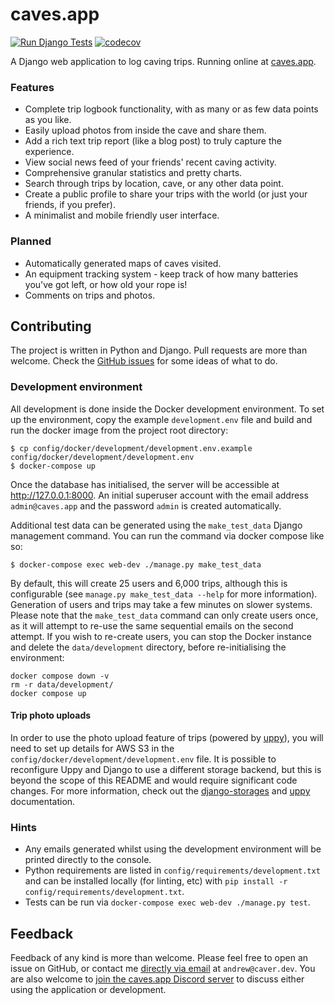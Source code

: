 # caves.app

[![Run Django Tests](https://github.com/anorthall/caves.app/actions/workflows/run-tests.yaml/badge.svg)](https://github.com/anorthall/caves.app/actions/workflows/run-tests.yaml) [![codecov](https://codecov.io/gh/anorthall/caves.app/branch/main/graph/badge.svg?token=HDZHAETW75)](https://codecov.io/gh/anorthall/caves.app)

A Django web application to log caving trips. Running online at [caves.app](https://caves.app/).

### Features

- Complete trip logbook functionality, with as many or as few data points as you like.
- Easily upload photos from inside the cave and share them.
- Add a rich text trip report (like a blog post) to truly capture the experience.
- View social news feed of your friends' recent caving activity.
- Comprehensive granular statistics and pretty charts.
- Search through trips by location, cave, or any other data point.
- Create a public profile to share your trips with the world (or just your friends, if you prefer).
- A minimalist and mobile friendly user interface.

### Planned

- Automatically generated maps of caves visited.
- An equipment tracking system - keep track of how many batteries you've got left, or how old your rope is!
- Comments on trips and photos.

## Contributing

The project is written in Python and Django. Pull requests are more than welcome. Check the
[GitHub issues](https://github.com/anorthall/caves.app/issues) for some ideas of what to do.

### Development environment

All development is done inside the Docker development environment. To set up the environment, copy the example
`development.env` file and build and run the docker image from the project root directory:

```
$ cp config/docker/development/development.env.example config/docker/development/development.env
$ docker-compose up
```

Once the database has initialised, the server will be accessible at http://127.0.0.1:8000. An initial superuser account with the email address `admin@caves.app` and the password `admin` is created automatically.

Additional test data can be generated using the `make_test_data` Django management
command. You can run the command via docker compose like so:

```
$ docker-compose exec web-dev ./manage.py make_test_data
```

By default, this will create 25 users and 6,000 trips, although this is configurable
(see `manage.py make_test_data --help` for more information). Generation of users
and trips may take a few minutes on slower systems. Please note that the
`make_test_data` command can only create users once, as it will attempt to re-use
the same sequential emails on the second attempt. If you wish to re-create users,
you can stop the Docker instance and delete the `data/development` directory, before
re-initialising the environment:

```
docker compose down -v
rm -r data/development/
docker compose up
```

#### Trip photo uploads

In order to use the photo upload feature of trips (powered by [uppy](https://uppy.io/)),
you will need to set up details for AWS S3 in the
`config/docker/development/development.env` file. It is possible to reconfigure Uppy
and Django to use a different storage backend, but this is beyond the scope of
this README and would require significant code changes. For more information, check
out the [django-storages](https://django-storages.readthedocs.io/) and
[uppy](https://uppy.io/docs/) documentation.

### Hints

- Any emails generated whilst using the development environment will be printed directly to the console.
- Python requirements are listed in `config/requirements/development.txt` and can be installed locally (for linting, etc) with `pip install -r config/requirements/development.txt`.
- Tests can be run via `docker-compose exec web-dev ./manage.py test`.

## Feedback

Feedback of any kind is more than welcome. Please feel free to open an issue on GitHub, or contact me [directly via email](mailto:andrew@caver.dev) at `andrew@caver.dev`. You are also welcome to
[join the caves.app Discord server](https://discord.gg/jEvPbR4G4k) to discuss either using the
application or development.

